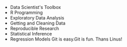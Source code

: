* Data Scientist's Toolbox
* R Programming
* Exploratory Data Analysis
* Getting and Cleaning Data
* Reproducible Research
* Statistical Inference
* Regression Models
Git is easy.Git is fun. Thans Linus!

